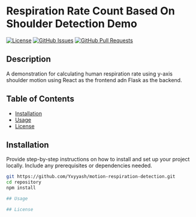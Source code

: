 # Respiration Rate Count Based On Shoulder Detection Demo

[![License](https://img.shields.io/badge/License-MIT-blue.svg)](https://opensource.org/licenses/MIT)
[![GitHub Issues](https://img.shields.io/github/issues/username/repository.svg)](https://github.com/username/repository/issues)
[![GitHub Pull Requests](https://img.shields.io/github/issues-pr/username/repository.svg)](https://github.com/username/repository/pulls)

## Description

A demonstration for calculating human respiration rate using y-axis shoulder motion using React as the frontend adn Flask as the backend.

## Table of Contents

- [Installation](#installation)
- [Usage](#usage)
- [License](#license)

## Installation

Provide step-by-step instructions on how to install and set up your project locally. Include any prerequisites or dependencies needed.

```bash
git https://github.com/Yxyyash/motion-respiration-detection.git
cd repository
npm install

## Usage

## License
